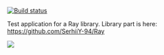 [![Build status](https://ci.appveyor.com/api/projects/status/qbejapmgytnx7xu0/branch/master?svg=true)](https://ci.appveyor.com/project/SerhiiY/raydemo-pmomm/branch/master)

Test application for a Ray library.
Library part is here: https://github.com/SerhiiY-94/Ray

![](test.gif)
